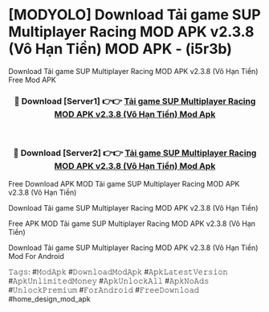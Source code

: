 # [MODYOLO] Download Tải game SUP Multiplayer Racing MOD APK v2.3.8 (Vô Hạn Tiền) MOD APK - (i5r3b)
Download Tải game SUP Multiplayer Racing MOD APK v2.3.8 (Vô Hạn Tiền) Free Mod APK

<div align="center">
<h3>🔴 Download [Server1] 👉👉 <a href="https://apk-comot.site?title=Tải_game_SUP_Multiplayer_Racing_MOD_APK_v2.3.8_(Vô_Hạn_Tiền)">Tải game SUP Multiplayer Racing MOD APK v2.3.8 (Vô Hạn Tiền) Mod Apk</a></h3><br>

<h3>🔴 Download [Server2] 👉👉 <a href="https://apk-comot.site?title=Tải_game_SUP_Multiplayer_Racing_MOD_APK_v2.3.8_(Vô_Hạn_Tiền)">Tải game SUP Multiplayer Racing MOD APK v2.3.8 (Vô Hạn Tiền) Mod Apk</a></h3>
</div>


Free Download APK MOD Tải game SUP Multiplayer Racing MOD APK v2.3.8 (Vô Hạn Tiền)

Download Tải game SUP Multiplayer Racing MOD APK v2.3.8 (Vô Hạn Tiền) 

Free APK MOD Tải game SUP Multiplayer Racing MOD APK v2.3.8 (Vô Hạn Tiền) 

Download Tải game SUP Multiplayer Racing MOD APK v2.3.8 (Vô Hạn Tiền) Mod For Android

𝚃𝚊𝚐𝚜: #𝙼𝚘𝚍𝙰𝚙𝚔 #𝙳𝚘𝚠𝚗𝚕𝚘𝚊𝚍𝙼𝚘𝚍𝙰𝚙𝚔 #𝙰𝚙𝚔𝙻𝚊𝚝𝚎𝚜𝚝𝚅𝚎𝚛𝚜𝚒𝚘𝚗 #𝙰𝚙𝚔𝚄𝚗𝚕𝚒𝚖𝚒𝚝𝚎𝚍𝙼𝚘𝚗𝚎𝚢 #𝙰𝚙𝚔𝚄𝚗𝚕𝚘𝚌𝚔𝙰𝚕𝚕 #𝙰𝚙𝚔𝙽𝚘𝙰𝚍𝚜 #𝚄𝚗𝚕𝚘𝚌𝚔𝙿𝚛𝚎𝚖𝚒𝚞𝚖 #𝙵𝚘𝚛𝙰𝚗𝚍𝚛𝚘𝚒𝚍 #𝙵𝚛𝚎𝚎𝙳𝚘𝚠𝚗𝚕𝚘𝚊𝚍 #home_design_mod_apk